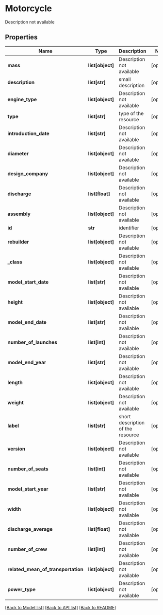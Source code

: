 # Motorcycle

Description not available
## Properties
Name | Type | Description | Notes
------------ | ------------- | ------------- | -------------
**mass** | **list[object]** | Description not available | [optional] 
**description** | **list[str]** | small description | [optional] 
**engine_type** | **list[object]** | Description not available | [optional] 
**type** | **list[str]** | type of the resource | [optional] 
**introduction_date** | **list[str]** | Description not available | [optional] 
**diameter** | **list[object]** | Description not available | [optional] 
**design_company** | **list[object]** | Description not available | [optional] 
**discharge** | **list[float]** | Description not available | [optional] 
**assembly** | **list[object]** | Description not available | [optional] 
**id** | **str** | identifier | [optional] 
**rebuilder** | **list[object]** | Description not available | [optional] 
**_class** | **list[object]** | Description not available | [optional] 
**model_start_date** | **list[str]** | Description not available | [optional] 
**height** | **list[object]** | Description not available | [optional] 
**model_end_date** | **list[str]** | Description not available | [optional] 
**number_of_launches** | **list[int]** | Description not available | [optional] 
**model_end_year** | **list[str]** | Description not available | [optional] 
**length** | **list[object]** | Description not available | [optional] 
**weight** | **list[object]** | Description not available | [optional] 
**label** | **list[str]** | short description of the resource | [optional] 
**version** | **list[object]** | Description not available | [optional] 
**number_of_seats** | **list[int]** | Description not available | [optional] 
**model_start_year** | **list[str]** | Description not available | [optional] 
**width** | **list[object]** | Description not available | [optional] 
**discharge_average** | **list[float]** | Description not available | [optional] 
**number_of_crew** | **list[int]** | Description not available | [optional] 
**related_mean_of_transportation** | **list[object]** | Description not available | [optional] 
**power_type** | **list[object]** | Description not available | [optional] 

[[Back to Model list]](../README.md#documentation-for-models) [[Back to API list]](../README.md#documentation-for-api-endpoints) [[Back to README]](../README.md)


